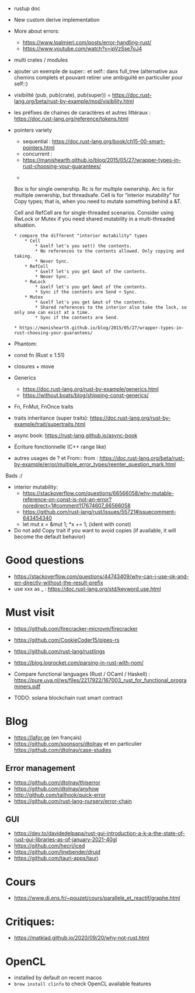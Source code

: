 * rustup doc

* New custom derive implementation
* More about errors:
  * https://www.lpalmieri.com/posts/error-handling-rust/
  * https://www.youtube.com/watch?v=jpVzSse7oJ4
* multi crates / modules
* ajouter un exemple de super:: et self:: dans full_tree (alternative aux chemins complets et pouvant retirer une ambiguïté en particulier pour self::)
* visibilité (pub, pub(crate), pub(super)) = https://doc.rust-lang.org/beta/rust-by-example/mod/visibility.html
* les préfixes de chaines de caractères et autres littéraux : https://doc.rust-lang.org/reference/tokens.html
* pointers variety
    * sequential : https://doc.rust-lang.org/book/ch15-00-smart-pointers.html
    * concurrent :
    * https://manishearth.github.io/blog/2015/05/27/wrapper-types-in-rust-choosing-your-guarantees/
    * ```
    Box<T> is for single ownership.
    Rc<T> is for multiple ownership.
    Arc<T> is for multiple ownership, but threadsafe.
    Cell<T> is for “interior mutability” for Copy types; that is, when you need to mutate something behind a &T.
    
    Cell<T> and RefCell<T> are for single-threaded scenarios. Consider using RwLock<T> or Mutex<T> if you need shared mutability in a multi-threaded situation. 
    ```
    * compare the different "interior mutability" types
        * Cell
            * &self let's you set() the contents.
            * No references to the contents allowed. Only copying and taking.
            * Never Sync.
        * RefCell
            * &self let's you get &mut of the contents.
            * Never Sync.
        * RwLock
            * &self let's you get &mut of the contents.
            * Sync if the contents are Send + Sync.
        * Mutex
            * &self let's you get &mut of the contents.
            * Shared references to the interior also take the lock, so only one can exist at a time.
            * Sync if the contents are Send.

    * https://manishearth.github.io/blog/2015/05/27/wrapper-types-in-rust-choosing-your-guarantees/
* Phantom:
* const fn (Rust ≥ 1.51)
* closures + move
* Generics
    * https://doc.rust-lang.org/rust-by-example/generics.html
    * https://without.boats/blog/shipping-const-generics/
* Fn, FnMut, FnOnce traits
* traits inheritance (super traits): https://doc.rust-lang.org/rust-by-example/trait/supertraits.html
* async book: https://rust-lang.github.io/async-book
* Écriture fonctionnelle (C++ range like)
* autres usages de ? et From::
  from : https://doc.rust-lang.org/beta/rust-by-example/error/multiple_error_types/reenter_question_mark.html

Bads :/

* interior mutability:
    * https://stackoverflow.com/questions/66566058/why-mutable-reference-on-const-is-not-an-error?noredirect=1#comment117674607_66566058
    * https://github.com/rust-lang/rust/issues/55721#issuecomment-643454340
    * let mut x = &mut 1; *x += 1; (ident with const)
* Do not add Copy trait if you want to avoid copies (if available, it will become the default behavior)

# Good questions

* https://stackoverflow.com/questions/44743409/why-can-i-use-ok-and-err-directly-without-the-result-prefix
* use xxx as _ : https://doc.rust-lang.org/std/keyword.use.html

# Must visit

* https://github.com/firecracker-microvm/firecracker

* https://github.com/CookieCoder15/pipes-rs
* https://github.com/rust-lang/rustlings
* https://blog.logrocket.com/parsing-in-rust-with-nom/
* Compare functional languages (Rust / OCaml / Haskell) : https://pure.uva.nl/ws/files/2217922/167003_rust_for_functional_programmers.pdf
* TODO: solana blockchain rust smart contract

# Blog
* https://lafor.ge (en français)
* https://github.com/sponsors/dtolnay et en particulier https://github.com/dtolnay/case-studies


## Error management

* https://github.com/dtolnay/thiserror
* https://github.com/dtolnay/anyhow
* http://github.com/tailhook/quick-error
* https://github.com/rust-lang-nursery/error-chain

## GUI

* https://dev.to/davidedelpapa/rust-gui-introduction-a-k-a-the-state-of-rust-gui-libraries-as-of-january-2021-40gl
* https://github.com/hecrj/iced
* https://github.com/linebender/druid
* https://github.com/tauri-apps/tauri

# Cours
* https://www.di.ens.fr/~pouzet/cours/parallele_et_reactif/graphe.html

# Critiques:
* https://matklad.github.io/2020/09/20/why-not-rust.html

# OpenCL
* installed by default on recent macos
* `brew install clinfo` to check OpenCL available features
